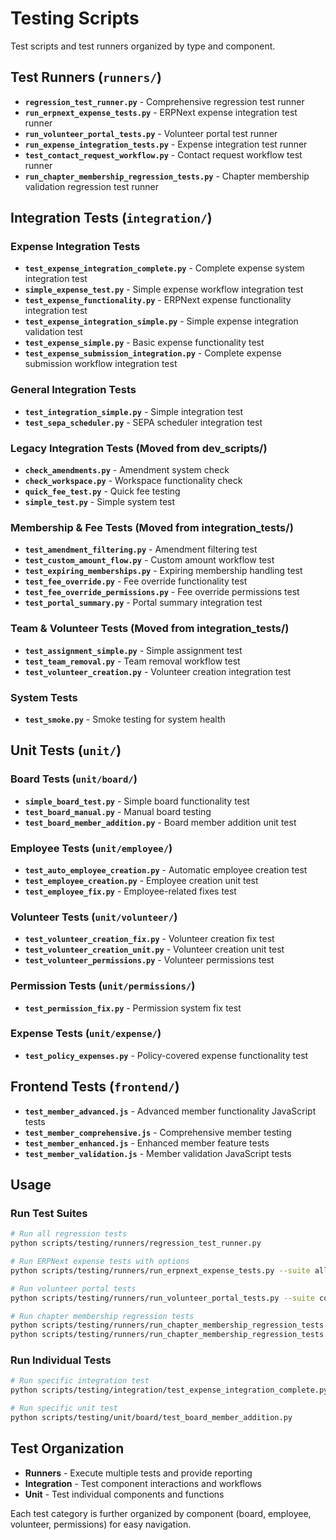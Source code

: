# Testing Scripts

Test scripts and test runners organized by type and component.

## Test Runners (`runners/`)

- **`regression_test_runner.py`** - Comprehensive regression test runner
- **`run_erpnext_expense_tests.py`** - ERPNext expense integration test runner
- **`run_volunteer_portal_tests.py`** - Volunteer portal test runner
- **`run_expense_integration_tests.py`** - Expense integration test runner
- **`test_contact_request_workflow.py`** - Contact request workflow test runner
- **`run_chapter_membership_regression_tests.py`** - Chapter membership validation regression test runner

## Integration Tests (`integration/`)

### Expense Integration Tests
- **`test_expense_integration_complete.py`** - Complete expense system integration test
- **`simple_expense_test.py`** - Simple expense workflow integration test
- **`test_expense_functionality.py`** - ERPNext expense functionality integration test
- **`test_expense_integration_simple.py`** - Simple expense integration validation test
- **`test_expense_simple.py`** - Basic expense functionality test
- **`test_expense_submission_integration.py`** - Complete expense submission workflow integration test

### General Integration Tests
- **`test_integration_simple.py`** - Simple integration test
- **`test_sepa_scheduler.py`** - SEPA scheduler integration test

### Legacy Integration Tests (Moved from dev_scripts/)
- **`check_amendments.py`** - Amendment system check
- **`check_workspace.py`** - Workspace functionality check
- **`quick_fee_test.py`** - Quick fee testing
- **`simple_test.py`** - Simple system test

### Membership & Fee Tests (Moved from integration_tests/)
- **`test_amendment_filtering.py`** - Amendment filtering test
- **`test_custom_amount_flow.py`** - Custom amount workflow test
- **`test_expiring_memberships.py`** - Expiring membership handling test
- **`test_fee_override.py`** - Fee override functionality test
- **`test_fee_override_permissions.py`** - Fee override permissions test
- **`test_portal_summary.py`** - Portal summary integration test

### Team & Volunteer Tests (Moved from integration_tests/)
- **`test_assignment_simple.py`** - Simple assignment test
- **`test_team_removal.py`** - Team removal workflow test
- **`test_volunteer_creation.py`** - Volunteer creation integration test

### System Tests
- **`test_smoke.py`** - Smoke testing for system health

## Unit Tests (`unit/`)

### Board Tests (`unit/board/`)
- **`simple_board_test.py`** - Simple board functionality test
- **`test_board_manual.py`** - Manual board testing
- **`test_board_member_addition.py`** - Board member addition unit test

### Employee Tests (`unit/employee/`)
- **`test_auto_employee_creation.py`** - Automatic employee creation test
- **`test_employee_creation.py`** - Employee creation unit test
- **`test_employee_fix.py`** - Employee-related fixes test

### Volunteer Tests (`unit/volunteer/`)
- **`test_volunteer_creation_fix.py`** - Volunteer creation fix test
- **`test_volunteer_creation_unit.py`** - Volunteer creation unit test
- **`test_volunteer_permissions.py`** - Volunteer permissions test

### Permission Tests (`unit/permissions/`)
- **`test_permission_fix.py`** - Permission system fix test

### Expense Tests (`unit/expense/`)
- **`test_policy_expenses.py`** - Policy-covered expense functionality test

## Frontend Tests (`frontend/`)

- **`test_member_advanced.js`** - Advanced member functionality JavaScript tests
- **`test_member_comprehensive.js`** - Comprehensive member testing
- **`test_member_enhanced.js`** - Enhanced member feature tests
- **`test_member_validation.js`** - Member validation JavaScript tests

## Usage

### Run Test Suites
```bash
# Run all regression tests
python scripts/testing/runners/regression_test_runner.py

# Run ERPNext expense tests with options
python scripts/testing/runners/run_erpnext_expense_tests.py --suite all --verbose

# Run volunteer portal tests
python scripts/testing/runners/run_volunteer_portal_tests.py --suite core

# Run chapter membership regression tests
python scripts/testing/runners/run_chapter_membership_regression_tests.py
python scripts/testing/runners/run_chapter_membership_regression_tests.py --quick
```

### Run Individual Tests
```bash
# Run specific integration test
python scripts/testing/integration/test_expense_integration_complete.py

# Run specific unit test
python scripts/testing/unit/board/test_board_member_addition.py
```

## Test Organization

- **Runners** - Execute multiple tests and provide reporting
- **Integration** - Test component interactions and workflows
- **Unit** - Test individual components and functions

Each test category is further organized by component (board, employee, volunteer, permissions) for easy navigation.
